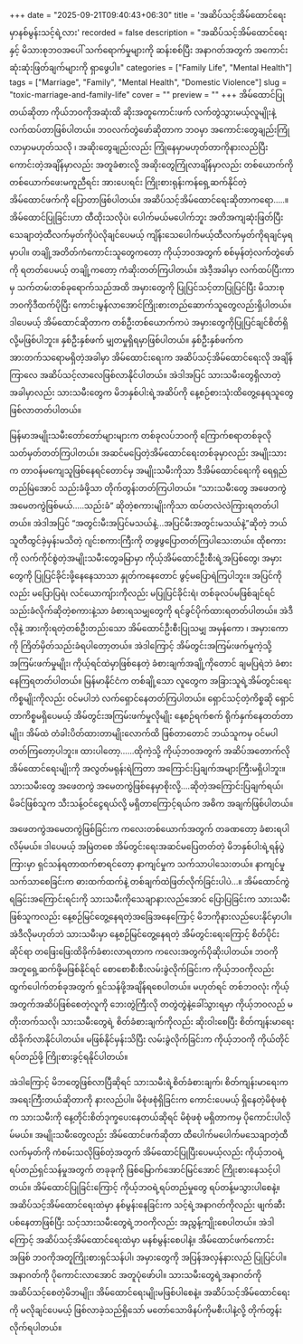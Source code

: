 +++
date = "2025-09-21T09:40:43+06:30"
title = 'အဆိပ်သင့်အိမ်ထောင်ရေးမှာနစ်မွန်းသင့်ရဲ့လား'
recorded = false
description = "အဆိပ်သင့်အိမ်ထောင်ရေးနှင့် မိသားစုဘဝအပေါ် သက်ရောက်မှုများကို ဆန်းစစ်ပြီး အနာဂတ်အတွက် အကောင်းဆုံးဆုံးဖြတ်ချက်များကို ရှာဖွေပါ။"
categories = ["Family Life", "Mental Health"]
tags = ["Marriage", "Family", "Mental Health", "Domestic Violence"]
slug = "toxic-marriage-and-family-life"
cover = ""
preview = ""
+++
အိမ်ထောင်ပြုတယ်ဆိုတာ ကိုယ်ဘဝကိုအဆုံးထိ ဆိုးအတူကောင်းဖက် လက်တွဲသွားမယ့်လူမျိုးနဲ့ လက်ထပ်တာဖြစ်ပါတယ်။ ဘဝလက်တွဲဖော်ဆိုတာက ဘဝမှာ အကောင်းတွေချည်းကြုံလာမှာမဟုတ်သလို ၊ အဆိုးတွေချည်းလည်း ကြုံနေမှာမဟုတ်တာကိုနားလည်ပြီး ကောင်းတဲ့အချိန်မှာလည်း အတူခံစားလို့ အဆိုးတွေကြုံလာချိန်မှာလည်း တစ်ယောက်ကိုတစ်ယောက်ဖေးမကူညီရင်း အားပေးရင်း ကြိုးစားရုန်းကန်ရှေ့ဆက်နိုင်တဲ့အိမ်ထောင်ဖက်ကို ပြောတာဖြစ်ပါတယ်။ အဆိပ်သင့်အိမ်ထောင်ရေးဆိုတာကရော…..။
အိမ်ထောင်ပြုခြင်းဟာ ထီထိုးသလိုပဲ၊ ပေါက်မယ်မပေါက်ဘူး အတိအကျဆုံးဖြတ်ပြီး သေချာတဲ့ထီလက်မှတ်ကိုပဲလိုချင်ပေမယ့် ကျိန်းသေပေါက်မယ့်ထီလက်မှတ်ကိုရချင်မှရမှာပါ။ တချို့အတိတ်ကံကောင်းသူတွေကတော့ ကိုယ့်ဘဝအတွက် စစ်မှန်တဲ့လက်တွဲဖော်ကို ရတတ်ပေမယ့် တချို့ကတော့ ကံဆိုးတတ်ကြပါတယ်။ အဲဒီ့အခါမှာ လက်ထပ်ပြီးကာမှ သက်တမ်းတစ်ခုရောက်သည်အထိ အမှားတွေကို ပြုပြင်သင့်တာပြုပြင်ပြီး မိသားစုဘဝကိုဒီထက်ပိုပြီး ကောင်းမွန်လာအောင်ကြိုးစားတည်ဆောက်သူတွေလည်းရှိပါတယ်။ ဒါပေမယ့် အိမ်ထောင်ဆိုတာက တစ်ဦးတစ်ယောက်ကပဲ အမှားတွေကိုပြုပြင်ချင်စိတ်ရှိလို့မဖြစ်ပါဘူး။ နှစ်ဦးနှစ်ဖက် မျှတမှုရှိရမှာဖြစ်ပါတယ်။ နှစ်ဦးနှစ်ဖက်က အားတက်သရောမရှိတဲ့အခါမှာ အိမ်ထောင်းရေးက အဆိပ်သင့်အိမ်ထောင်ရေးလို အချိန်ကြာလေ အဆိပ်သင့်လာလေဖြစ်လာနိုင်ပါတယ်။ အဲဒါအပြင် သားသမီးတွေရှိလာတဲ့အခါမှာလည်း သားသမီးတွေက မိဘနှစ်ပါးရဲ့အဆိပ်ကို နေ့စဉ်စားသုံးထိတွေ့နေရသူတွေဖြစ်လာတတ်ပါတယ်။

မြန်မာအမျိုးသမီးတော်တော်များများက တစ်ခုလပ်ဘဝကို ကြောက်စရာတစ်ခုလို သတ်မှတ်တတ်ကြပါတယ်။ အဆင်မပြေတဲ့အိမ်ထောင်ရေးတစ်ခုမှာလည်း အမျိုးသားက တာဝန်မကျေသူဖြစ်နေရင်တောင်မှ အမျိုးသမီးကိုသာ ဒီအိမ်ထောင်ရေးကို ရေရှည်တည်မြဲအောင် သည်းခံဖို့သာ တိုက်တွန်းတတ်ကြပါတယ်။ “သားသမီးတွေ အဖေတကွဲ အမေတကွဲဖြစ်မယ်…..သည်းခံ” ဆိုတဲ့စကားမျိုးကိုသာ ထပ်တလဲလဲကြားရတတ်ပါတယ်။ အဲဒါအပြင် “အတွင်းမီးအပြင်မသယ်နဲ့…အပြင်မီးအတွင်းမသယ်နဲ့”ဆိုတဲ့ ဘယ်သူတီထွင်ခဲ့မှန်းမသိတဲ့ ဂျင်းစကားကြီးကို တဖွဖွပြောတတ်ကြပါသေးတယ်။ ထိုစကားကို လက်ကိုင်စွဲတဲ့အမျိုးသမီးတွေခမြာမှာ ကိုယ့်အိမ်ထောင်ဦးစီးရဲ့အပြစ်တွေ၊ အမှားတွေကို ပြုပြင်ခိုင်းဖို့နေနေသာသာ နှုတ်ကနေတောင် ဖွင့်မပြောရဲကြပါဘူး။ အပြင်ကိုလည်း မပြောပြရဲ၊ လင်ယောကျ်ားကိုလည်း မပြုပြင်ခိုင်းရဲ၊ တစ်ခုလပ်မဖြစ်ချင်ရင် သည်းခံလိုက်ဆိုတဲ့စကားနဲ့သာ ခံစားရသမျှတွေကို ရင်ခွင်ပိုက်ထားရတတ်ပါတယ်။ အဲဒီလိုနဲ့ အားကိုးရတဲ့တစ်ဦးတည်းသော အိမ်ထောင်ဦးစီးပြုသမျှ အမှန်ကော ၊ အမှားကောကို ကြိတ်မှိတ်သည်းခံရပါတော့တယ်။ အဲဒါကြောင့် အိမ်တွင်းအကြမ်းဖက်မှုကဲ့သို့ အကြမ်းဖက်မှုမျိုး၊ ကိုယ့်ရင်ထဲမှာဖြစ်နေတဲ့ ခံစားချက်အချို့ကိုတောင် ချမပြရဲဘဲ ခံစားနေကြရတတ်ပါတယ်။ မြန်မာနိုင်ငံက တစ်ချို့သော လူတွေက အခြားသူရဲ့အိမ်တွင်းရေးကိစ္စမျိုးကိုလည်း ဝင်မပါဘဲ လက်ရှောင်နေတတ်ကြပါတယ်။ ရှောင်သင့်တဲ့ကိစ္စဆို ရှောင်တာကိစ္စမရှိပေမယ့် အိမ်တွင်းအကြမ်းဖက်မှုလိုမျိုး နေ့စဉ်ရက်စက် ရိုက်နှက်နေတတ်တာမျိုး၊ အိမ်ထဲ တံခါးပိတ်ထားတာမျိုးလောက်ထိ ဖြစ်တာတောင် ဘယ်သူကမှ ဝင်မပါတတ်ကြတော့ပါဘူး။ ထားပါတော့……ထိုကဲ့သို့ ကိုယ့်ဘဝအတွက် အဆိပ်အတောက်လိုအိမ်ထောင်ရေးမျိုးကို အလွတ်မရုန်းရဲကြတာ အကြောင်းပြချက်အများကြီးမရှိပါဘူး။ သားသမီးတွေ အဖေတကွဲ အမေတကွဲဖြစ်နေမှာစိုးလို့….ဆိုတဲ့အကြောင်းပြချက်ရယ်၊ မိခင်ဖြစ်သူက သီးသန့်ဝင်ငွေရယ်လို့ မရှိတာကြောင့်ရယ်က အဓိက အချက်ဖြစ်ပါတယ်။

အဖေတကွဲအမေတကွဲဖြစ်ခြင်းက ကလေးတစ်ယောက်အတွက် တခဏတော့ ခံစားရပါလိမ့်မယ်။ ဒါပေမယ့် အမြဲတစေ အိမ်တွင်းရေးအဆင်မပြေတတ်တဲ့ မိဘနှစ်ပါးရဲ့ရန်ပွဲကြားမှာ ရှင်သန်ရတာထက်စာရင်တော့ နာကျင်မှုက သက်သာပါသေးတယ်။ နာကျင်မှုသက်သာစေခြင်းက ဓားထက်ထက်နဲ့ တစ်ချက်ထဲဖြတ်လိုက်ခြင်းပါပဲ…။ အိမ်ထောင်ကွဲရခြင်းအကြောင်းရင်းကို သားသမီးကိုသေချာနားလည်အောင် ပြောပြခြင်းက သားသမီးဖြစ်သူကလည်း နေ့စဉ်မြင်တွေ့နေရတဲ့အခြေအနေကြောင့် မိဘကိုနားလည်ပေးနိုင်မှာပါ။ အဲဒီလိုမဟုတ်ဘဲ သားသမီးမှာ နေ့စဉ်မြင်တွေ့နေရတဲ့ အိမ်တွင်းရေးကြောင့် စိတ်ပိုင်းဆိုင်ရာ တဖြေးဖြေးထိခိုက်ခံစားလာရတာက ကလေးအတွက်ပိုဆိုးပါတယ်။ ဘဝကိုအတူရှေ့ဆက်ဖို့မဖြစ်နိုင်ရင် စောစောစီးစီးလမ်းခွဲလိုက်ခြင်းက ကိုယ့်ဘဝကိုလည်း ထွက်ပေါက်တစ်ခုအတွက် ရှင်သန်ဖို့အချိန်ရစေပါတယ်။ မဟုတ်ရင် တစ်ဘဝလုံး ကိုယ့်အတွက်အဆိပ်ဖြစ်စေတဲ့လူကို ဘေးတွဲကြီးလို တတွဲတွဲနဲ့ခေါ်သွားရမှာ ကိုယ့်ဘဝလည် မတိုးတက်သလို၊ သားသမီးတွေရဲ့ စိတ်ခံစားချက်ကိုလည်း ဆိုးဝါးစေပြီး စိတ်ကျန်းမာရေးထိခိုက်လာနိုင်ပါတယ်။ မဖြစ်နိုင်မှန်းသိပြီး လမ်းခွဲလိုက်ခြင်းက ကိုယ့်ဘဝကို ကိုယ်တိုင်ရပ်တည်ဖို့ ကြိုးစားခွင့်ရနိုင်ပါတယ်။

အဲဒါကြောင့် မိဘတွေဖြစ်လာပြီဆိုရင် သားသမီးရဲ့စိတ်ခံစားချက်၊ စိတ်ကျန်းမာရေးက အရေးကြီးတယ်ဆိုတာကို နားလည်ပါ။ မိစုံဖစုံရှိခြင်းက ကောင်းပေမယ့် ရှိနေတဲ့မိစုံဖစုံက သားသမီးကို နေ့တိုင်းစိတ်ဒုက္ခပေးနေတယ်ဆိုရင် မိစုံဖစုံ မရှိတာကမှ ပိုကောင်းပါလိ့မ်မယ်။ အမျိုးသမီးတွေလည်း အိမ်ထောင်ဖက်ဆိုတာ ထီပေါက်မပေါက်မသေချာတဲ့ထီလက်မှတ်ကို ကံစမ်းသလိုဖြစ်တဲ့အတွက် အိမ်ထောင်ပြုပြီးပေမယ့်လည်း ကိုယ့်ဘဝရဲ့ရပ်တည်ရှင်သန်မှုအတွက် တခုခုကို ဖြစ်မြောက်အောင်မြင်အောင် ကြိုးစားနေသင့်ပါတယ်။ အိမ်ထောင်ပြုခြင်းကြောင့် ကိုယ့်ဘဝရဲ့ရပ်တည်မှုတွေ ရပ်တန့်မသွားပါစေနဲ့။ အဆိပ်သင့်အိမ်ထောင်ရေးထဲမှာ နစ်မွန်းနေခြင်းက သင့်ရဲ့အနာဂတ်ကိုလည်း ဖျက်ဆီးပစ်နေတာဖြစ်ပြီး သင့်သားသမီးတွေရဲ့ဘဝကိုလည်း အညွှန့်ကျိုးစေပါတယ်။ အဲဒါကြောင့် အဆိပ်သင့်အိမ်ထောင်ရေးထဲမှာ မနစ်မွန်းစေပါနဲ့။ အိမ်ထောင်ဖက်ကောင်းအဖြစ် ဘဝကိုအတူကြိုးစားရှင်သန်ပါ၊ အမှားတွေကို အပြန်အလှန်နားလည် ပြုပြင်ပါ။ အနာဂတ်ကို ပိုကောင်းလာအောင် အတူပုံဖော်ပါ။ သားသမီးတွေရဲ့အနာဂတ်ကို အဆိပ်သင့်စေတဲ့မိဘမျိုး၊ အိမ်ထောင်ရေးမျိုးမဖြစ်ပါစေနဲ့။ အဆိပ်သင့်အိမ်ထောင်ရေးကို မလိုချင်ပေမယ့် ဖြစ်လာခဲ့သည်ရှိသော် မတော်သောဖိနပ်ကိုမစီးပါနဲ့လို့ တိုက်တွန်းလိုက်ရပါတယ်။